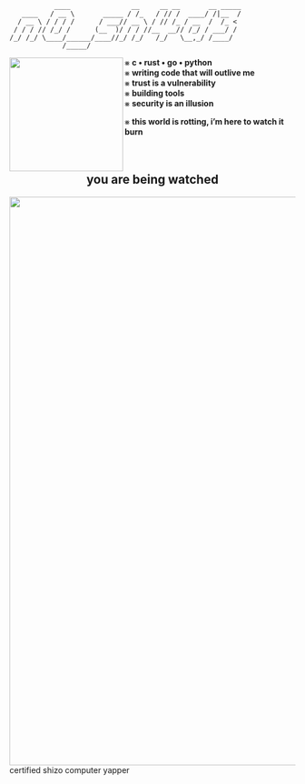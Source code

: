 ```plaintext
           ____               __     __ __       __ _____
   ____   / __ \       _____ / /_   / // /  ____/ /|__  /
  / __ \ / / / /      / ___// __ \ / // /_ / __  /  /_ < 
 / / / // /_/ /      (__  )/ / / //__  __// /_/ / ___/ / 
/_/ /_/ \____/______/____//_/ /_/   /_/   \__,_/ /____/  
             /_____/                                      
```

<picture><img align="left" src="gif.gif" width="200px"></picture>
⨳ **c • rust • go • python**  
⨳ **writing code that will outlive me**  
⨳ **trust is a vulnerability** 
<br>
⨳ **building tools**  
⨳ **security is an illusion**  

⨳ **this world is rotting, i’m here to watch it burn**  
<br>
<br>
<center> 
<h2>you are being watched</h2>
</center>
<picture><img align="center" src="gif2.gif" width="1000px"></picture>
<br>
certified shizo computer yapper

